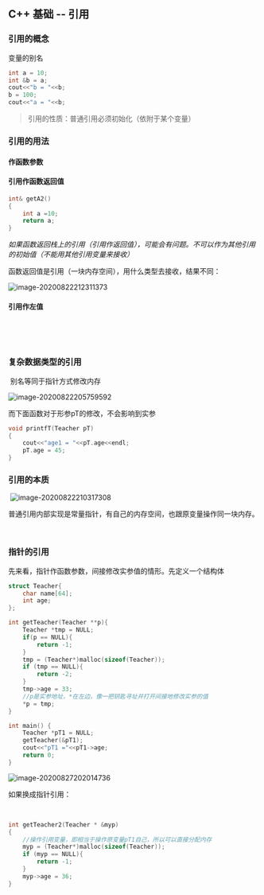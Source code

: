 ## **C++ 基础 -- 引用**

### 引用的概念

变量的别名

```c++
int a = 10;
int &b = a;
cout<<"b = "<<b;
b = 100;
cout<<"a = "<<b;
```

> 引用的性质：普通引用必须初始化（依附于某个变量）



### 引用的用法

#### 作函数参数



#### 引用作函数返回值

```c++
int& getA2()
{  
	int a =10;  
	return a;
}
```

*如果函数返回栈上的引用（引用作返回值），可能会有问题。不可以作为其他引用的初始值（不能用其他引用变量来接收）*



函数返回值是引用（一块内存空间），用什么类型去接收，结果不同：

![image-20200822212311373](C:\Users\Administrator\AppData\Roaming\Typora\typora-user-images\image-20200822212311373.png)

####  引用作左值

​	   

​		



### 复杂数据类型的引用

​        别名等同于指针方式修改内存

![image-20200822205759592](C:\Users\Administrator\AppData\Roaming\Typora\typora-user-images\image-20200822205759592.png)

而下面函数对于形参pT的修改，不会影响到实参

```c++
void printfT(Teacher pT)
{  
    cout<<"age1 = "<<pT.age<<endl;   
    pT.age = 45;
}
```





### 引用的本质

​					![image-20200822210317308](C:\Users\Administrator\AppData\Roaming\Typora\typora-user-images\image-20200822210317308.png)

​				普通引用内部实现是常量指针，有自己的内存空间，也跟原变量操作同一块内存。

​				

### 指针的引用

先来看，指针作函数参数，间接修改实参值的情形。先定义一个结构体

```c++
struct Teacher{
    char name[64];
    int age;
};
```

```c++
int getTeacher(Teacher **p){
    Teacher *tmp = NULL;
    if(p == NULL){
        return -1;
    }
    tmp = (Teacher*)malloc(sizeof(Teacher));
    if (tmp == NULL){
        return -2;
    }
    tmp->age = 33;
    //p是实参地址，*在左边，像一把钥匙寻址并打开间接地修改实参的值
    *p = tmp;
}
```



```c++
int main() {
    Teacher *pT1 = NULL;
    getTeacher(&pT1);
    cout<<"pT1 ="<<pT1->age;
    return 0;
}
```



![image-20200827202014736](C:\Users\Administrator\AppData\Roaming\Typora\typora-user-images\image-20200827202014736.png)





如果换成指针引用：

​	

```c
int getTeacher2(Teacher * &myp)
{
    //操作引用变量，即相当于操作原变量pT1自己，所以可以直接分配内存
    myp = (Teacher*)malloc(sizeof(Teacher));
    if (myp == NULL){
        return -1;
    }
    myp->age = 36;
}
```











